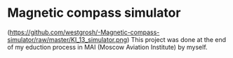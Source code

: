 # Magnetic compass simulator 
(https://github.com/westgrosh/-Magnetic-compass-simulator/raw/master/KI_13_simulator.png)
This project was done at the end of my eduction process in MAI (Moscow Aviation Institute) by myself.
